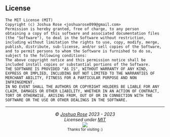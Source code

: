 ## License

```
The MIT License (MIT)
Copyright (c) Joshua Rose <joshuarose099@gmail.com> 
Permission is hereby granted, free of charge, to any person
obtaining a copy of this software and associated documentation files
(the "Software"), to deal in the Software without restriction,
including without limitation the rights to use, copy, modify, merge,
publish, distribute, sub-license, and/or sell copies of the Software,
and to permit persons to whom the Software is furnished to do so,
subject to the following conditions:
The above copyright notice and this permission notice shall be
included install copies or substantial portions of the Software.
THE SOFTWARE IS PROVIDED "AS IS", WITHOUT WARRANTY OF ANY KIND,
EXPRESS OR IMPLIED, INCLUDING BUT NOT LIMITED TO THE WARRANTIES OF
MERCHANT ABILITY, FITNESS FOR A PARTICULAR PURPOSE AND NON INFRINGEMENT.
IN NO EVENT SHALL THE AUTHORS OR COPYRIGHT HOLDERS BE LIABLE FOR ANY
CLAIM, DAMAGES OR OTHER LIABILITY, WHETHER IN AN ACTION OF CONTRACT,
TORT OR OTHERWISE, ARISING FROM, OUT OF OR IN CONNECTION WITH THE
SOFTWARE OR THE USE OR OTHER DEALINGS IN THE SOFTWARE.
```

---


<!-- License + Copyright -->
<p  align="center">
  <i>© <a href="https://github.com/JoshuaDRose">Joshua Rose</a> 2023 - 2023</i><br>
  <i>Licensed under <a href="https://github.com/Lissy93/twitter-sentiment-visualisation/blob/dev/README.md">MIT</a></i><br>
  <a href="https://github.com/JoshuaDRose"><img src="https://i.ibb.co/4KtpYxb/octocat-clean-mini.png" /></a><br>
  <sup>Thanks for visiting :)</sup>
</p>
